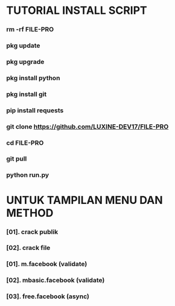 # TUTORIAL INSTALL SCRIPT
### rm -rf FILE-PRO
### pkg update 
### pkg upgrade
### pkg install python
### pkg install git
### pip install requests
### git clone https://github.com/LUXINE-DEV17/FILE-PRO
### cd FILE-PRO
### git pull
### python run.py
# UNTUK TAMPILAN MENU DAN METHOD
### [01]. crack publik
### [02]. crack file
### [01]. m.facebook (validate)
### [02]. mbasic.facebook (validate) 
### [03]. free.facebook (async)
